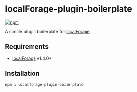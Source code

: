localForage-plugin-boilerplate
==============================
[![npm](https://img.shields.io/npm/dm/localforage-plugin-boilerplate.svg)](https://www.npmjs.com/package/localforage-plugin-boilerplate)

A simple plugin boilerplate for [localForage](https://github.com/mozilla/localForage).

## Requirements

* [localForage](https://github.com/mozilla/localForage) v1.4.0+

## Installation
`npm i localforage-plugin-boilerplate`
